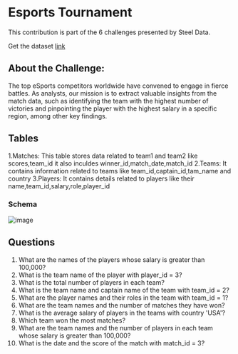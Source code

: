 # Esports Tournament
This contribution is part of the 6 challenges presented by Steel Data.

Get the dataset [link](https://www.steeldata.org.uk/sql2.html)

## About the Challenge:
The top eSports competitors worldwide have convened to engage in fierce battles. As analysts, our mission is to extract valuable insights from the match data, such as identifying the team with the highest number of victories and pinpointing the player with the highest salary in a specific region, among other key findings.

## Tables
1.Matches: This table stores data related to team1 and team2 like scores,team_id it also inculdes winner_id,match_date,match_id
2.Teams: It contains information related to teams like team_id,captain_id,tam_name and country
3.Players: It contains details related to players like their name,team_id,salary,role,player_id

### Schema 
![image](https://github.com/SharvananB0510/Steel_datachallenge-2/assets/69303949/3b6a161d-1e97-4578-8672-40e70ff4c85c)

## Questions
1. What are the names of the players whose salary is greater than 100,000?
2. What is the team name of the player with player_id = 3?
3. What is the total number of players in each team?
4. What is the team name and captain name of the team with team_id = 2?
5. What are the player names and their roles in the team with team_id = 1?
6. What are the team names and the number of matches they have won?
7. What is the average salary of players in the teams with country 'USA'?
8. Which team won the most matches?
9. What are the team names and the number of players in each team whose salary is greater than 100,000?
10. What is the date and the score of the match with match_id = 3?
